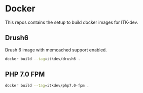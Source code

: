 # Docker
This repos contains the setup to build docker images for ITK-dev.

## Drush6
Drush 6 image with memcached support enabled.

```sh
docker build --tag=itkdev/drush6 .
```

## PHP 7.0 FPM

```sh
docker build --tag=itkdev/php7.0-fpm .
```

